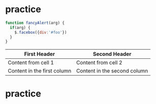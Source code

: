 # practice

```javascript
function fancyAlert(arg) {
  if(arg) {
    $.facebox({div:'#foo'})
  }
} 
```
First Header | Second Header
------------ | -------------
Content from cell 1 | Content from cell 2
Content in the first column | Content in the second column


# practice
